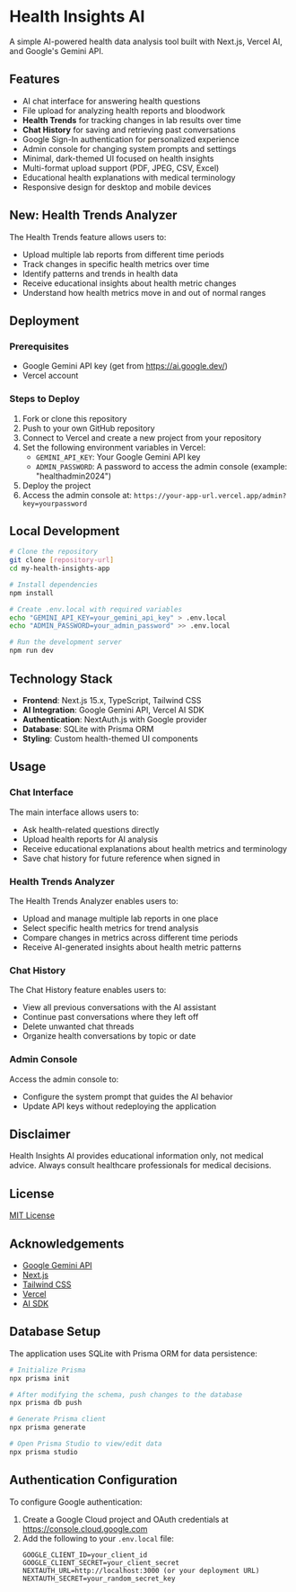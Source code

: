 # Health Insights AI

A simple AI-powered health data analysis tool built with Next.js, Vercel AI, and Google's Gemini API.

## Features

- AI chat interface for answering health questions
- File upload for analyzing health reports and bloodwork
- **Health Trends** for tracking changes in lab results over time
- **Chat History** for saving and retrieving past conversations
- Google Sign-In authentication for personalized experience
- Admin console for changing system prompts and settings
- Minimal, dark-themed UI focused on health insights
- Multi-format upload support (PDF, JPEG, CSV, Excel)
- Educational health explanations with medical terminology
- Responsive design for desktop and mobile devices

## New: Health Trends Analyzer

The Health Trends feature allows users to:

- Upload multiple lab reports from different time periods
- Track changes in specific health metrics over time
- Identify patterns and trends in health data
- Receive educational insights about health metric changes
- Understand how health metrics move in and out of normal ranges

## Deployment

### Prerequisites

- Google Gemini API key (get from https://ai.google.dev/)
- Vercel account

### Steps to Deploy

1. Fork or clone this repository
2. Push to your own GitHub repository
3. Connect to Vercel and create a new project from your repository
4. Set the following environment variables in Vercel:
   - `GEMINI_API_KEY`: Your Google Gemini API key
   - `ADMIN_PASSWORD`: A password to access the admin console (example: "healthadmin2024")
5. Deploy the project
6. Access the admin console at: `https://your-app-url.vercel.app/admin?key=yourpassword`

## Local Development

```bash
# Clone the repository
git clone [repository-url]
cd my-health-insights-app

# Install dependencies
npm install

# Create .env.local with required variables
echo "GEMINI_API_KEY=your_gemini_api_key" > .env.local
echo "ADMIN_PASSWORD=your_admin_password" >> .env.local

# Run the development server
npm run dev
```

## Technology Stack

- **Frontend**: Next.js 15.x, TypeScript, Tailwind CSS
- **AI Integration**: Google Gemini API, Vercel AI SDK
- **Authentication**: NextAuth.js with Google provider
- **Database**: SQLite with Prisma ORM
- **Styling**: Custom health-themed UI components

## Usage

### Chat Interface

The main interface allows users to:
- Ask health-related questions directly
- Upload health reports for AI analysis
- Receive educational explanations about health metrics and terminology
- Save chat history for future reference when signed in

### Health Trends Analyzer

The Health Trends Analyzer enables users to:

- Upload and manage multiple lab reports in one place
- Select specific health metrics for trend analysis
- Compare changes in metrics across different time periods
- Receive AI-generated insights about health metric patterns

### Chat History

The Chat History feature enables users to:
- View all previous conversations with the AI assistant
- Continue past conversations where they left off
- Delete unwanted chat threads
- Organize health conversations by topic or date

### Admin Console

Access the admin console to:
- Configure the system prompt that guides the AI behavior
- Update API keys without redeploying the application

## Disclaimer

Health Insights AI provides educational information only, not medical advice. Always consult healthcare professionals for medical decisions.

## License

[MIT License](LICENSE)

## Acknowledgements

- [Google Gemini API](https://ai.google.dev/)
- [Next.js](https://nextjs.org/)
- [Tailwind CSS](https://tailwindcss.com/)
- [Vercel](https://vercel.com/)
- [AI SDK](https://ai.dev/)

## Database Setup

The application uses SQLite with Prisma ORM for data persistence:

```bash
# Initialize Prisma
npx prisma init

# After modifying the schema, push changes to the database
npx prisma db push

# Generate Prisma client
npx prisma generate

# Open Prisma Studio to view/edit data
npx prisma studio
```

## Authentication Configuration

To configure Google authentication:

1. Create a Google Cloud project and OAuth credentials at https://console.cloud.google.com
2. Add the following to your `.env.local` file:
   ```
   GOOGLE_CLIENT_ID=your_client_id
   GOOGLE_CLIENT_SECRET=your_client_secret
   NEXTAUTH_URL=http://localhost:3000 (or your deployment URL)
   NEXTAUTH_SECRET=your_random_secret_key
   ```
